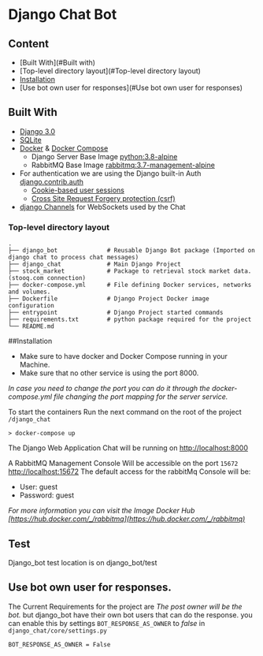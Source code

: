 # Django Chat Bot

## Content
- [Built With](#Built with)
- [Top-level directory layout](#Top-level directory layout)
- [Installation](#Installation)
- [Use bot own user for responses](#Use bot own user for responses)

## Built With
- [Django 3.0](https://docs.djangoproject.com/en/3.0/)
- [SQLite](https://www.sqlite.org)
- [Docker](https://www.docker.com/) & [Docker Compose](https://docs.docker.com/compose/)
    - Django Server Base Image [python:3.8-alpine](https://hub.docker.com/_/python)
    - RabbitMQ Base Image [rabbitmq:3.7-management-alpine](https://hub.docker.com/_/rabbitmq)
- For authentication we are using the Django built-in Auth [django.contrib.auth](https://docs.djangoproject.com/en/3.0/topics/auth/)
    - [Cookie-based user sessions](https://docs.djangoproject.com/en/3.0/topics/http/sessions/)
    - [Cross Site Request Forgery protection (csrf)](https://docs.djangoproject.com/en/3.0/ref/csrf/)
- [django Channels](https://channels.readthedocs.io/en/latest/) for WebSockets used by the Chat

### Top-level directory layout

    .
    ├── django_bot              # Reusable Django Bot package (Imported on django chat to process chat messages)
    ├── django_chat             # Main Django Project
    ├── stock_market            # Package to retrieval stock market data. (stooq.com connection)
    ├── docker-compose.yml      # File defining Docker services, networks and volumes.
    ├── Dockerfile              # Django Project Docker image configuration
    ├── entrypoint              # Django Project started commands
    ├── requirements.txt        # python package required for the project
    └── README.md

##Installation
- Make sure to have docker and Docker Compose running in your Machine.
- Make sure that no other service is using the port 8000.

*In case you need to change the port you can do it through the docker-compose.yml file
changing the port mapping for the server service.*

To start the containers Run the next command on the root of the project `/django_chat `
```sqlite-sql
> docker-compose up
```
The Django Web Application Chat will be running on [http://localhost:8000](http://localhost:8000) 

A RabbitMQ Management Console Will be accessible on the port `15672` [http://localhost:15672](http://localhost:15672)
The default access for the rabbitMq Console will be:
- User: guest 
- Password: guest

*For more information you can visit the Image Docker Hub [https://hub.docker.com/_/rabbitmq](https://hub.docker.com/_/rabbitmq)*

## Test
Django_bot test location is on django_bot/test

## Use bot own user for responses.
The Current Requirements for the project are *The post owner will be the bot.* but django_bot have their own bot users that can do the response.
you can enable this by settings `BOT_RESPONSE_AS_OWNER` to *false* in `django_chat/core/settings.py`
```
BOT_RESPONSE_AS_OWNER = False
```

